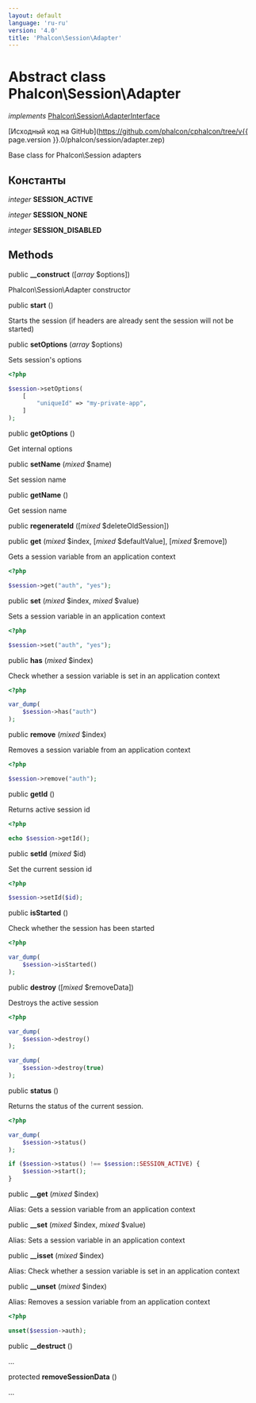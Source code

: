 ```yaml
---
layout: default
language: 'ru-ru'
version: '4.0'
title: 'Phalcon\Session\Adapter'
---
```

# Abstract class **Phalcon\Session\Adapter**

*implements* [Phalcon\Session\AdapterInterface](Phalcon_Session_AdapterInterface)

[Исходный код на GitHub](https://github.com/phalcon/cphalcon/tree/v{{ page.version }}.0/phalcon/session/adapter.zep)

Base class for Phalcon\Session adapters

## Константы

*integer* **SESSION_ACTIVE**

*integer* **SESSION_NONE**

*integer* **SESSION_DISABLED**

## Methods

public **__construct** ([*array* $options])

Phalcon\Session\Adapter constructor

public **start** ()

Starts the session (if headers are already sent the session will not be started)

public **setOptions** (*array* $options)

Sets session's options

```php
<?php

$session->setOptions(
    [
        "uniqueId" => "my-private-app",
    ]
);

```

public **getOptions** ()

Get internal options

public **setName** (*mixed* $name)

Set session name

public **getName** ()

Get session name

public **regenerateId** ([*mixed* $deleteOldSession])

public **get** (*mixed* $index, [*mixed* $defaultValue], [*mixed* $remove])

Gets a session variable from an application context

```php
<?php

$session->get("auth", "yes");

```

public **set** (*mixed* $index, *mixed* $value)

Sets a session variable in an application context

```php
<?php

$session->set("auth", "yes");

```

public **has** (*mixed* $index)

Check whether a session variable is set in an application context

```php
<?php

var_dump(
    $session->has("auth")
);

```

public **remove** (*mixed* $index)

Removes a session variable from an application context

```php
<?php

$session->remove("auth");

```

public **getId** ()

Returns active session id

```php
<?php

echo $session->getId();

```

public **setId** (*mixed* $id)

Set the current session id

```php
<?php

$session->setId($id);

```

public **isStarted** ()

Check whether the session has been started

```php
<?php

var_dump(
    $session->isStarted()
);

```

public **destroy** ([*mixed* $removeData])

Destroys the active session

```php
<?php

var_dump(
    $session->destroy()
);

var_dump(
    $session->destroy(true)
);

```

public **status** ()

Returns the status of the current session.

```php
<?php

var_dump(
    $session->status()
);

if ($session->status() !== $session::SESSION_ACTIVE) {
    $session->start();
}

```

public **__get** (*mixed* $index)

Alias: Gets a session variable from an application context

public **__set** (*mixed* $index, *mixed* $value)

Alias: Sets a session variable in an application context

public **__isset** (*mixed* $index)

Alias: Check whether a session variable is set in an application context

public **__unset** (*mixed* $index)

Alias: Removes a session variable from an application context

```php
<?php

unset($session->auth);

```

public **__destruct** ()

...

protected **removeSessionData** ()

...